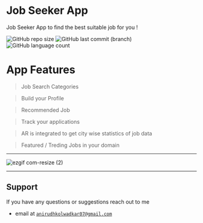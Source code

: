# Job Seeker App

Job Seeker App to find the best suitable job for you !

![GitHub repo size](https://img.shields.io/github/repo-size/Anirudhk07/Job-Seeker-App?color=Green)
![GitHub last commit (branch)](https://img.shields.io/github/last-commit/Anirudhk07/Job-Seeker-App/master?color=blue&logo=Github)
![GitHub language count](https://img.shields.io/github/languages/count/Anirudhk07/Job-Seeker-App?color=orange)

# App Features

> Job Search Categories

> Build your Profile 

> Recommended Job

> Track your applications

> AR is integrated to get city wise statistics of job data

> Featured / Treding Jobs in your domain

---

![ezgif com-resize (2)](https://user-images.githubusercontent.com/46351318/84188341-1109a700-aab1-11ea-87ec-3b3fcd321c5c.gif)

---


## Support 

If you have any questions or suggestions reach out to me 

- email at <a href="http://fvcproductions.com" target="_blank">`anirudhkolwadkar07@gmail.com`</a>
